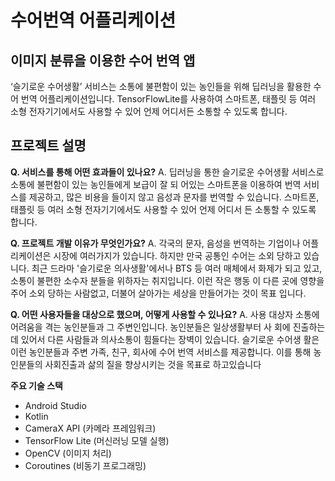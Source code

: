 # 수어번역 어플리케이션
## 이미지 분류을 이용한 수어 번역 앱

‘슬기로운 수어생활’ 서비스는 소통에 불편함이 있는 농인들을 위해 딥러닝을 활용한
수어 번역 어플리케이션입니다.
TensorFlowLite를 사용하여 스마트폰, 태플릿 등 여러 소형 전자기기에서도 사용할 수 있어
언제 어디서든 소통할 수 있도록 합니다.

## 프로젝트 설명

**Q. 서비스를 통해 어떤 효과들이 있나요?**
A. 딥러닝을 통한 슬기로운 수어생활 서비스로 소통에 불편함이 있는 농인들에게 보급이 잘 되
어있는 스마트폰을 이용하여 번역 서비스를 제공하고, 많은 비용을 들이지 않고 음성과 문자를
번역할 수 있습니다. 스마트폰, 태플릿 등 여러 소형 전자기기에서도 사용할 수 있어 언제 어디서
든 소통할 수 있도록 합니다.

**Q. 프로젝트 개발 이유가 무엇인가요?**
A. 각국의 문자, 음성을 번역하는 기업이나 어플리케이션은 시장에 여러가지가 있습니다. 하지만
만국 공통인 수어는 소외 당하고 있습니다. 최근 드라마 '슬기로운 의사생활'에서나 BTS 등 여러
매체에서 화제가 되고 있고, 소통이 불편한 소수자 분들을 위하자는 취지입니다. 이런 작은 행동
이 다른 곳에 영향을 주어 소외 당하는 사람없고, 더불어 살아가는 세상을 만들어가는 것이 목표
입니다.

**Q. 어떤 사용자들을 대상으로 했으며, 어떻게 사용할 수 있나요?**
A. 사용 대상자 소통에 어려움을 격는 농인분들과 그 주변인입니다. 농인분들은 일상생활부터 사
회에 진출하는데 있어서 다른 사람들과 의사소통이 힘들다는 장벽이 있습니다. 슬기로운 수어생
활은 이런 농인분들과 주변 가족, 친구, 회사에 수어 번역 서비스를 제공합니다.
이를 통해 농인분들의 사회진출과 삶의 질을 향상시키는 것을 목표로 하고있습니다


**주요 기술 스택**

- Android Studio
- Kotlin
- CameraX API (카메라 프레임워크)
- TensorFlow Lite (머신러닝 모델 실행)
- OpenCV (이미지 처리)
- Coroutines (비동기 프로그래밍)
